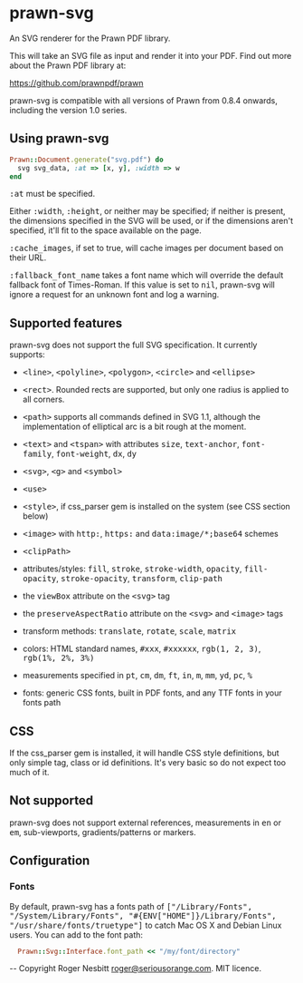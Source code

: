 # prawn-svg

An SVG renderer for the Prawn PDF library.

This will take an SVG file as input and render it into your PDF.  Find out more about the Prawn PDF library at:

  https://github.com/prawnpdf/prawn

prawn-svg is compatible with all versions of Prawn from 0.8.4 onwards, including the version 1.0 series.

## Using prawn-svg

```ruby
Prawn::Document.generate("svg.pdf") do
  svg svg_data, :at => [x, y], :width => w
end
```

<tt>:at</tt> must be specified.

Either <tt>:width</tt>, <tt>:height</tt>, or neither may be specified; if neither is present,
the dimensions specified in the SVG will be used, or if the dimensions aren't specified, it'll
fit to the space available on the page.

<tt>:cache_images</tt>, if set to true, will cache images per document based on their URL.

<tt>:fallback_font_name</tt> takes a font name which will override the default fallback font of Times-Roman.
If this value is set to <tt>nil</tt>, prawn-svg will ignore a request for an unknown font and log a warning.

## Supported features

prawn-svg does not support the full SVG specification.  It currently supports:

 - <tt>&lt;line&gt;</tt>, <tt>&lt;polyline&gt;</tt>, <tt>&lt;polygon&gt;</tt>, <tt>&lt;circle&gt;</tt> and <tt>&lt;ellipse&gt;</tt>

 - <tt>&lt;rect&gt;</tt>.  Rounded rects are supported, but only one radius is applied to all corners.

 - <tt>&lt;path&gt;</tt> supports all commands defined in SVG 1.1, although the
   implementation of elliptical arc is a bit rough at the moment.

 - <tt>&lt;text&gt;</tt> and <tt>&lt;tspan&gt;</tt> with attributes
   <tt>size</tt>, <tt>text-anchor</tt>, <tt>font-family</tt>, <tt>font-weight</tt>, <tt>dx</tt>, <tt>dy</tt>

 - <tt>&lt;svg&gt;</tt>, <tt>&lt;g&gt;</tt> and <tt>&lt;symbol&gt;</tt>

 - <tt>&lt;use&gt;</tt>

 - <tt>&lt;style&gt;</tt>, if css_parser gem is installed on the system (see CSS section below)

 - <tt>&lt;image&gt;</tt> with <tt>http:</tt>, <tt>https:</tt> and <tt>data:image/*;base64</tt> schemes

 - <tt>&lt;clipPath&gt;</tt>

 - attributes/styles: <tt>fill</tt>, <tt>stroke</tt>, <tt>stroke-width</tt>, <tt>opacity</tt>, <tt>fill-opacity</tt>, <tt>stroke-opacity</tt>, <tt>transform</tt>, <tt>clip-path</tt>

 - the <tt>viewBox</tt> attribute on the <tt>&lt;svg&gt;</tt> tag

 - the <tt>preserveAspectRatio</tt> attribute on the <tt>&lt;svg&gt;</tt> and <tt>&lt;image&gt;</tt> tags

 - transform methods: <tt>translate</tt>, <tt>rotate</tt>, <tt>scale</tt>, <tt>matrix</tt>

 - colors: HTML standard names, <tt>#xxx</tt>, <tt>#xxxxxx</tt>, <tt>rgb(1, 2, 3)</tt>, <tt>rgb(1%, 2%, 3%)</tt>

 - measurements specified in <tt>pt</tt>, <tt>cm</tt>, <tt>dm</tt>, <tt>ft</tt>, <tt>in</tt>, <tt>m</tt>, <tt>mm</tt>, <tt>yd</tt>, <tt>pc</tt>, <tt>%</tt>

 - fonts: generic CSS fonts, built in PDF fonts, and any TTF fonts in your fonts path

## CSS

If the css_parser gem is installed, it will handle CSS style definitions, but only simple tag, class or id definitions.  It's very basic
so do not expect too much of it.

## Not supported

prawn-svg does not support external references, measurements in <tt>en</tt> or <tt>em</tt>, sub-viewports, gradients/patterns or markers.

## Configuration

### Fonts

By default, prawn-svg has a fonts path of <tt>["/Library/Fonts", "/System/Library/Fonts", "#{ENV["HOME"]}/Library/Fonts", "/usr/share/fonts/truetype"]</tt> to catch
Mac OS X and Debian Linux users.  You can add to the font path:

```ruby
  Prawn::Svg::Interface.font_path << "/my/font/directory"
```


--
Copyright Roger Nesbitt <roger@seriousorange.com>.  MIT licence.
